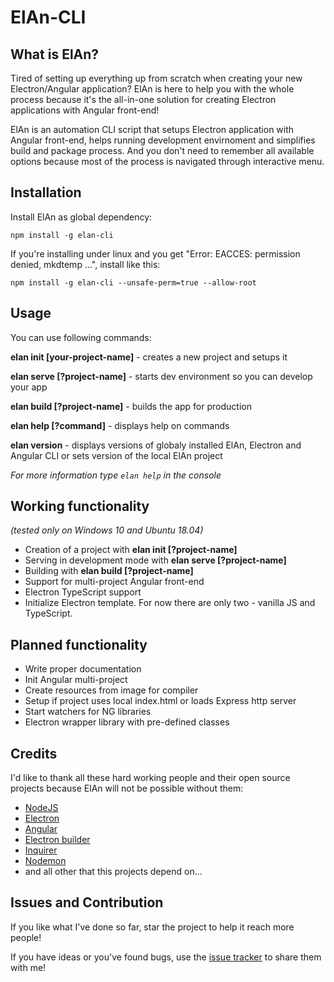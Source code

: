 # ElAn-CLI

## What is ElAn?

Tired of setting up everything up from scratch when creating your new Electron/Angular application? 
ElAn is here to help you with the whole process because it's the all-in-one solution for creating Electron applications with Angular front-end!

ElAn is an automation CLI script that setups Electron application with Angular front-end, helps running development envirnoment and simplifies build and package process. And you don't need to remember all available options because most of the process is navigated through interactive menu.

## Installation

Install ElAn as global dependency:

```npm install -g elan-cli```

If you're installing under linux and you get "Error: EACCES: permission denied, mkdtemp ...", install like this:

```npm install -g elan-cli --unsafe-perm=true --allow-root```

## Usage

You can use following commands:

**elan init [your-project-name]** - creates a new project and setups it

**elan serve [?project-name]** - starts dev environment so you can develop your app

**elan build [?project-name]** - builds the app for production

**elan help [?command]** - displays help on commands

**elan version** - displays versions of globaly installed ElAn, Electron and Angular CLI or sets version of the local ElAn project

*For more information type `elan help` in the console*

## Working functionality
*(tested only on Windows 10 and Ubuntu 18.04)*

- Creation of a project with **elan init [?project-name]**
- Serving in development mode with **elan serve [?project-name]**
- Building with **elan build [?project-name]**
- Support for multi-project Angular front-end
- Electron TypeScript support
- Initialize Electron template. For now there are only two - vanilla JS and TypeScript.

## Planned functionality

- Write proper documentation
- Init Angular multi-project
- Create resources from image for compiler
- Setup if project uses local index.html or loads Express http server
- Start watchers for NG libraries
- Electron wrapper library with pre-defined classes

## Credits

I'd like to thank all these hard working people and their open source projects because ElAn will not be possible without them:

- [NodeJS](https://nodejs.org/)
- [Electron](https://electronjs.org/)
- [Angular](https://angular.io/)
- [Electron builder](https://www.electron.build/)
- [Inquirer](https://github.com/SBoudrias/Inquirer.js)
- [Nodemon](https://nodemon.io/)
- and all other that this projects depend on...

## Issues and Contribution

If you like what I've done so far, star the project to help it reach more people!

If you have ideas or you've found bugs, use the [issue tracker](https://github.com/D-LUSiON/elan-cli/issues) to share them with me!